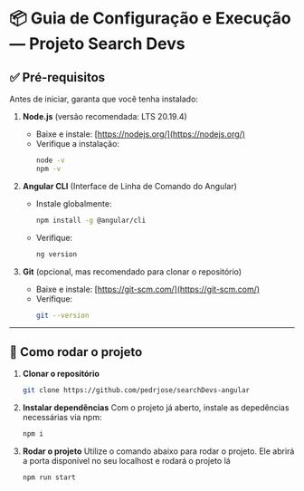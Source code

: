 # 📦 Guia de Configuração e Execução — Projeto Search Devs 

## ✅ Pré-requisitos

Antes de iniciar, garanta que você tenha instalado:

1. **Node.js** (versão recomendada: LTS 20.19.4)
   - Baixe e instale: [https://nodejs.org/](https://nodejs.org/)
   - Verifique a instalação:
     ```bash
     node -v
     npm -v
     ```

2. **Angular CLI** (Interface de Linha de Comando do Angular)  
   - Instale globalmente:
     ```bash
     npm install -g @angular/cli
     ```
   - Verifique:
     ```bash
     ng version
     ```

3. **Git** (opcional, mas recomendado para clonar o repositório)  
   - Baixe e instale: [https://git-scm.com/](https://git-scm.com/)
   - Verifique:
     ```bash
     git --version
     ```

---

## 🚀 Como rodar o projeto

1. **Clonar o repositório**
   ```bash
   git clone https://github.com/pedrjose/searchDevs-angular
   
2. **Instalar dependências**
Com o projeto já aberto, instale as depedências necessárias via npm:
   ```bash
   npm i

3. **Rodar o projeto**
Utilize o comando abaixo para rodar o projeto. Ele abrirá a porta disponível no seu localhost e rodará o projeto lá
   ```bash
   npm run start